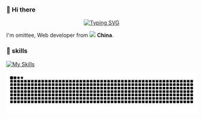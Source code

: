 ### 👋 Hi there

<div align="center">
<a href="https://git.io/typing-svg"><img src="https://readme-typing-svg.herokuapp.com?font=Jacquard+12&size=48&pause=1000&width=600&height=75&lines=Live+a+life+you+will+remember" alt="Typing SVG" /></a>
</div>

I'm omittee, Web developer from <img src="https://cdn-icons-png.flaticon.com/512/14009/14009678.png" width="14"> <b>China</b>.

### 🧰 skills
[![My Skills](https://skillicons.dev/icons?i=ts,js,html,css,rust,wasm,vue,react,nodejs)](https://skillicons.dev)

<picture>
  <source media="(prefers-color-scheme: dark)" srcset="./assets/github-snake-dark.svg" />
  <source media="(prefers-color-scheme: light)" srcset="./assets/github-snake.svg" />
  <img alt="github-snake" src="./assets/github-snake.svg" />
</picture>
